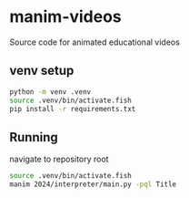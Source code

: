 # manim-videos

Source code for animated educational videos

## venv setup

```sh
python -m venv .venv
source .venv/bin/activate.fish
pip install -r requirements.txt
```

## Running

navigate to repository root

```sh
source .venv/bin/activate.fish
manim 2024/interpreter/main.py -pql Title
```
